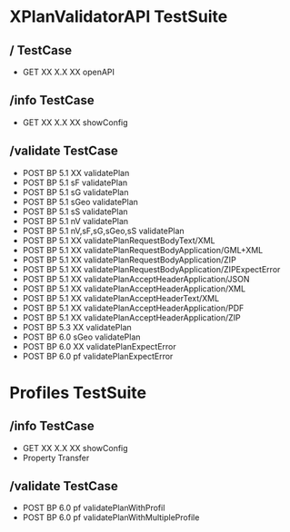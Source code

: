 # XPlanValidatorAPI TestSuite
## / TestCase
* GET XX X.X XX openAPI
## /info TestCase
* GET XX X.X XX showConfig
## /validate TestCase
* POST BP 5.1 XX validatePlan
* POST BP 5.1 sF validatePlan
* POST BP 5.1 sG validatePlan
* POST BP 5.1 sGeo validatePlan
* POST BP 5.1 sS validatePlan
* POST BP 5.1 nV validatePlan
* POST BP 5.1 nV,sF,sG,sGeo,sS validatePlan
* POST BP 5.1 XX validatePlanRequestBodyText/XML
* POST BP 5.1 XX validatePlanRequestBodyApplication/GML+XML
* POST BP 5.1 XX validatePlanRequestBodyApplication/ZIP
* POST BP 5.1 XX validatePlanRequestBodyApplication/ZIPExpectError
* POST BP 5.1 XX validatePlanAcceptHeaderApplication/JSON
* POST BP 5.1 XX validatePlanAcceptHeaderApplication/XML
* POST BP 5.1 XX validatePlanAcceptHeaderText/XML
* POST BP 5.1 XX validatePlanAcceptHeaderApplication/PDF
* POST BP 5.1 XX validatePlanAcceptHeaderApplication/ZIP
* POST BP 5.3 XX validatePlan
* POST BP 6.0 sGeo validatePlan
* POST BP 6.0 XX validatePlanExpectError
* POST BP 6.0 pf validatePlanExpectError
# Profiles TestSuite
## /info TestCase
* GET XX X.X XX showConfig
* Property Transfer
## /validate TestCase
* POST BP 6.0 pf validatePlanWithProfil
* POST BP 6.0 pf validatePlanWithMultipleProfile

